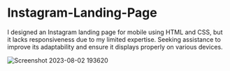 # Instagram-Landing-Page
I designed an Instagram landing page for mobile using HTML and CSS, but it lacks responsiveness due to my limited expertise. Seeking assistance to improve its adaptability and ensure it displays properly on various devices.



![Screenshot 2023-08-02 193620](https://github.com/SaiDurgaMahesh/Instagram-Landing-Page/assets/101977474/f5dc0ce8-38f9-4143-8840-4b8dd4ed72a7)
